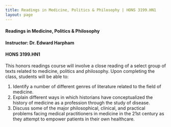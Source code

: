 ```yaml
---
title: Readings in Medicine, Politics & Philosophy | HONS 3199.HN1
layout: page
---
```


#### Readings in Medicine, Politics & Philosophy

#### Instructor: Dr. Edward Harpham

#### HONS 3199.HN1

This honors readings course will involve a close reading of a select group of texts related to medicine, politics and philosophy.  Upon completing the class, students will be able to:
1) Identify a number of different genres of literature related to the field of medicine.
2) Explain different ways in which historians have conceptualized the history of medicine as a profession through the study of disease.
3) Discuss some of the major philosophical, clinical, and practical problems facing medical practitioners in medicine in the 21st century as they attempt to empower patients in their own healthcare.
